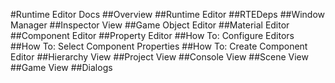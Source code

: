 #Runtime Editor Docs
##Overview
##Runtime Editor
##RTEDeps
##Window Manager
##Inspector View
##Game Object Editor
##Material Editor
##Component Editor
##Property Editor
##How To: Configure Editors
##How To: Select Component Properties
##How To: Create Component Editor
##Hierarchy View
##Project View
##Console View
##Scene View
##Game View
##Dialogs